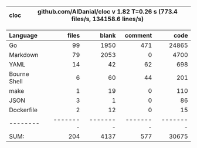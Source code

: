 
cloc|github.com/AlDanial/cloc v 1.82  T=0.26 s (773.4 files/s, 134158.6 lines/s)
--- | ---

Language|files|blank|comment|code
:-------|-------:|-------:|-------:|-------:
Go|99|1950|471|24865
Markdown|79|2053|0|4700
YAML|14|42|62|698
Bourne Shell|6|60|44|201
make|1|19|0|110
JSON|3|1|0|86
Dockerfile|2|12|0|15
--------|--------|--------|--------|--------
SUM:|204|4137|577|30675
